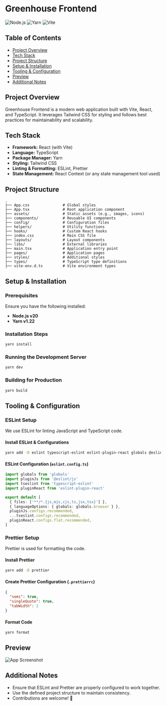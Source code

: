 # Greenhouse Frontend

![Node.js](https://img.shields.io/badge/Node.js-v20-green)
![Yarn](https://img.shields.io/badge/Yarn-v1.22-blue)
![Vite](https://img.shields.io/badge/Vite-4.0-purple)

## Table of Contents

- [Project Overview](#project-overview)
- [Tech Stack](#tech-stack)
- [Project Structure](#project-structure)
- [Setup & Installation](#setup--installation)
- [Tooling & Configuration](#tooling--configuration)
- [Preview](#preview)
- [Additional Notes](#additional-notes)

## Project Overview

Greenhouse Frontend is a modern web application built with Vite, React, and TypeScript. It leverages Tailwind CSS for styling and follows best practices for maintainability and scalability.

## Tech Stack

- **Framework:** React (with Vite)
- **Language:** TypeScript
- **Package Manager:** Yarn
- **Styling:** Tailwind CSS
- **Linting & Formatting:** ESLint, Prettier
- **State Management:** React Context (or any state management tool used)

## Project Structure

```plaintext
.
├── App.css               # Global styles
├── App.tsx               # Root application component
├── assets/               # Static assets (e.g., images, icons)
├── components/           # Reusable UI components
├── config/               # Configuration files
├── helpers/              # Utility functions
├── hooks/                # Custom React hooks
├── index.css             # Main CSS file
├── layouts/              # Layout components
├── libs/                 # External libraries
├── main.tsx              # Application entry point
├── pages/                # Application pages
├── styles/               # Additional styles
├── types/                # TypeScript type definitions
├── vite-env.d.ts         # Vite environment types
```

## Setup & Installation

### Prerequisites

Ensure you have the following installed:

- **Node.js v20**
- **Yarn v1.22**

### Installation Steps

```sh
yarn install
```

### Running the Development Server

```sh
yarn dev
```

### Building for Production

```sh
yarn build
```

## Tooling & Configuration

### **ESLint Setup**

We use ESLint for linting JavaScript and TypeScript code.

#### Install ESLint & Configurations

```sh
yarn add -D eslint typescript-eslint eslint-plugin-react globals @eslint/js
```

#### ESLint Configuration (`eslint.config.ts`)

```ts
import globals from 'globals'
import pluginJs from '@eslint/js'
import tseslint from 'typescript-eslint'
import pluginReact from 'eslint-plugin-react'

export default [
  { files: ['**/*.{js,mjs,cjs,ts,jsx,tsx}'] },
  { languageOptions: { globals: globals.browser } },
  pluginJs.configs.recommended,
  ...tseslint.configs.recommended,
  pluginReact.configs.flat.recommended,
]
```

### **Prettier Setup**

Prettier is used for formatting the code.

#### Install Prettier

```sh
yarn add -D prettier
```

#### Create Prettier Configuration (`.prettierrc`)

```json
{
  "semi": true,
  "singleQuote": true,
  "tabWidth": 2
}
```

#### Format Code

```sh
yarn format
```

## Preview

![App Screenshot](assets/screenshot.png)

## Additional Notes

- Ensure that ESLint and Prettier are properly configured to work together.
- Use the defined project structure to maintain consistency.
- Contributions are welcome! 🚀
